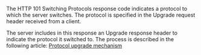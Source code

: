 
  The HTTP 101 Switching Protocols response code indicates
  a protocol to which the server switches.
  The protocol is specified in the Upgrade request header received from a client.


  The server includes in this response an Upgrade response header to
  indicate the protocol it switched to. The process is described in the following article:
  [Protocol upgrade mechanism](...)
